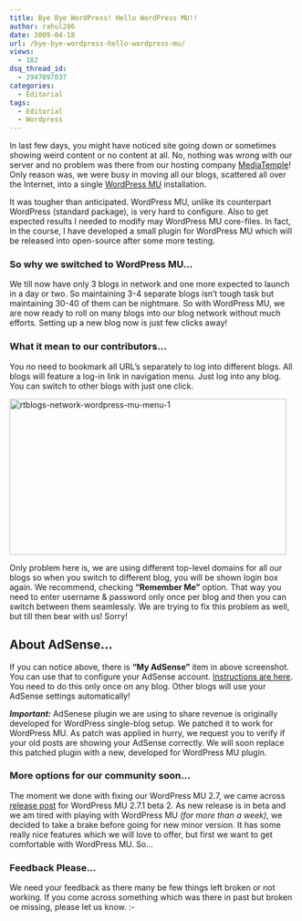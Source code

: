 ```yaml
---
title: Bye Bye WordPress! Hello WordPress MU!!
author: rahul286
date: 2009-04-18
url: /bye-bye-wordpress-hello-wordpress-mu/
views:
  - 182
dsq_thread_id:
  - 2947097037
categories:
  - Editorial
tags:
  - Editorial
  - Wordpress
---
```

In last few days, you might have noticed site going down or sometimes showing weird content or no content at all. No, nothing was wrong with our server and no problem was there from our hosting company <a href="http://www.mediatemple.net/go/order/?refdom=rtcamp.com" onclick="_gaq.push(['_trackEvent', 'outbound-article', 'http://www.mediatemple.net/go/order/?refdom=rtcamp.com', 'MediaTemple']);" >MediaTemple</a>! Only reason was, we were busy in moving all our blogs, scattered all over the Internet, into a single <a href="http://mu.wordpress.org/" onclick="_gaq.push(['_trackEvent', 'outbound-article', 'http://mu.wordpress.org/', 'WordPress MU']);" >WordPress MU</a> installation.

It was tougher than anticipated. WordPress MU, unlike its counterpart WordPress (standard package), is very hard to configure. Also to get expected results I needed to modify may WordPress MU core-files. In fact, in the course, I have developed a small plugin for WordPress MU which will be released into open-source after some more testing.

### So why we switched to WordPress MU&#8230;

We till now have only 3 blogs in network and one more expected to launch in a day or two. So maintaining 3-4 separate blogs isn&#8217;t tough task but maintaining 30-40 of them can be nightmare. So with WordPress MU, we are now ready to roll on many blogs into our blog network without much efforts. Setting up a new blog now is just few clicks away!

### What it mean to our contributors&#8230;

You no need to bookmark all URL&#8217;s separately to log into different blogs. All blogs will feature a log-in link in navigation menu. Just log into any blog. You can switch to other blogs with just one click.

<img class="alignnone size-full wp-image-6027" src="http://cdn.devilsworkshop.org/files/2009/04/rtblogs-network-wordpress-mu-menu-1.png" alt="rtblogs-network-wordpress-mu-menu-1" width="485" height="274" />

Only problem here is, we are using different top-level domains for all our blogs so when you switch to different blog, you will be shown login box again. We recommend, checking **&#8220;Remember Me&#8221;** option. That way you need to enter username & password only once per blog and then you can switch between them seamlessly. We are trying to fix this problem as well, but till then bear with us! Sorry!

## About AdSense&#8230;

If you can notice above, there is **&#8220;My AdSense&#8221;** item in above screenshot. You can use that to configure your AdSense account. [Instructions are here][1]. You need to do this only once on any blog. Other blogs will use your AdSense settings automatically!

***Important:*** AdSenese plugin we are using to share revenue is originally developed for WordPress single-blog setup. We patched it to work for WordPress MU. As patch was applied in hurry, we request you to verify if your old posts are showing your AdSense correctly. We will soon replace this patched plugin with a new, developed for WordPress MU plugin.

### More options for our community soon&#8230;

The moment we done with fixing our WordPress MU 2.7, we came across <a href="http://ocaoimh.ie/2009/04/17/wordpress-mu-271-beta-2/" onclick="_gaq.push(['_trackEvent', 'outbound-article', 'http://ocaoimh.ie/2009/04/17/wordpress-mu-271-beta-2/', 'release post']);" >release post</a> for WordPress MU 2.7.1 beta 2. As new release is in beta and we am tired with playing with WordPress MU *(for more than a week)*, we decided to take a brake before going for new minor version. It has some really nice features which we will love to offer, but first we want to get comfortable with WordPress MU. So&#8230;

### Feedback Please&#8230;

We need your feedback as there many be few things left broken or not working. If you come across something which was there in past but broken oe missing, please let us know. <img src="http://devilsworkshop.org/wp-includes/images/smilies/simple-smile.png" alt=":-)" class="wp-smiley" style="height: 1em; max-height: 1em;" />

 [1]: http://devilsworkshop.org/join-dw/adsense-posts/
